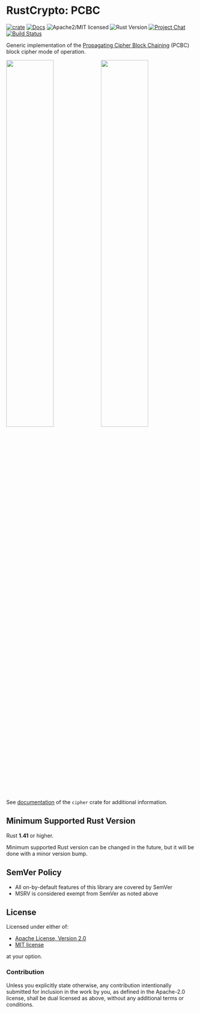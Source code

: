 # RustCrypto: PCBC

[![crate][crate-image]][crate-link]
[![Docs][docs-image]][docs-link]
![Apache2/MIT licensed][license-image]
![Rust Version][rustc-image]
[![Project Chat][chat-image]][chat-link]
[![Build Status][build-image]][build-link]

Generic implementation of the [Propagating Cipher Block Chaining][PCBC] (PCBC)
block cipher mode of operation.

<img src="https://raw.githubusercontent.com/RustCrypto/meta/master/img/block-ciphers/modes/pcbc_enc.svg" width="50%"><img src="https://raw.githubusercontent.com/RustCrypto/meta/master/img/block-ciphers/modes/pcbc_dec.svg" width="50%">

See [documentation][cipher-doc] of the `cipher` crate for additional information.

## Minimum Supported Rust Version

Rust **1.41** or higher.

Minimum supported Rust version can be changed in the future, but it will be
done with a minor version bump.

## SemVer Policy

- All on-by-default features of this library are covered by SemVer
- MSRV is considered exempt from SemVer as noted above

## License

Licensed under either of:

 * [Apache License, Version 2.0](http://www.apache.org/licenses/LICENSE-2.0)
 * [MIT license](http://opensource.org/licenses/MIT)

at your option.

### Contribution

Unless you explicitly state otherwise, any contribution intentionally submitted
for inclusion in the work by you, as defined in the Apache-2.0 license, shall be
dual licensed as above, without any additional terms or conditions.

[//]: # (badges)

[crate-image]: https://img.shields.io/crates/v/pcbc.svg
[crate-link]: https://crates.io/crates/pcbc
[docs-image]: https://docs.rs/pcbc/badge.svg
[docs-link]: https://docs.rs/pcbc/
[license-image]: https://img.shields.io/badge/license-Apache2.0/MIT-blue.svg
[rustc-image]: https://img.shields.io/badge/rustc-1.41+-blue.svg
[chat-image]: https://img.shields.io/badge/zulip-join_chat-blue.svg
[chat-link]: https://rustcrypto.zulipchat.com/#narrow/stream/260039-block-ciphers
[build-image]: https://github.com/RustCrypto/block-ciphers/workflows/pcbc/badge.svg?branch=master&event=push
[build-link]: https://github.com/RustCrypto/block-ciphers/actions?query=workflow%pcbc

[//]: # (general links)

[PCBC]: https://en.wikipedia.org/wiki/Block_cipher_mode_of_operation#Propagating_cipher_block_chaining_(PCBC)
[cipher-doc]: https://docs.rs/cipher/
